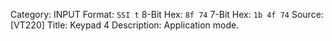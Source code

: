 Category: INPUT
Format: `SSI t`
8-Bit Hex: `8f 74`
7-Bit Hex: `1b 4f 74`
Source: [VT220]
Title: Keypad 4
Description: Application mode.
